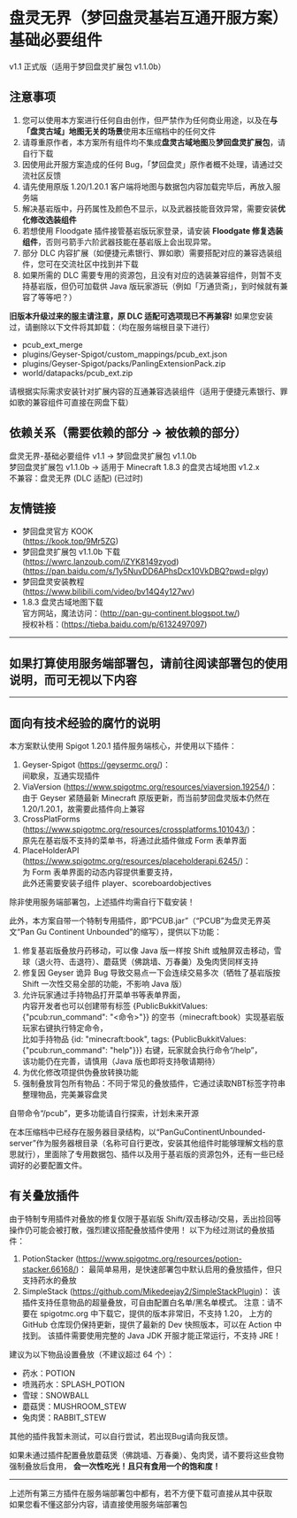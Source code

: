 # 盘灵无界（梦回盘灵基岩互通开服方案）基础必要组件
v1.1 正式版（适用于梦回盘灵扩展包 v1.1.0b）

## 注意事项
1. 您可以使用本方案进行任何自由创作，但严禁作为任何商业用途，以及在**与「盘灵古域」地图无关的场景**使用本压缩档中的任何文件
2. 请尊重原作者，本方案所有组件均不集成**盘灵古域地图**及**梦回盘灵扩展包**，请自行下载
3. 因使用此开服方案造成的任何 Bug，「梦回盘灵」原作者概不处理，请通过交流社区反馈
4. 请先使用原版 1.20/1.20.1 客户端将地图与数据包内容加载完毕后，再放入服务端
5. 解决基岩版中，丹药属性及颜色不显示，以及武器技能音效异常，需要安装**优化修改选装组件**
6. 若想使用 Floodgate 插件接管基岩版玩家登录，请安装 **Floodgate 修复选装组件**，否则弓箭手六阶武器技能在基岩版上会出现异常。
7. 部分 DLC 内容扩展（如便捷元素银行、罪如歌）需要搭配对应的兼容选装组件，您可在交流社区中找到并下载
8.  如果所需的 DLC 需要专用的资源包，且没有对应的选装兼容组件，则暂不支持基岩版，但仍可加载供 Java 版玩家游玩（例如「万通货斋」，到时候就有兼容了等等吧？）

**旧版本升级过来的服主请注意，原 DLC 适配可选项现已不再兼容!** 如果您安装过，请删除以下文件将其卸载：（均在服务端根目录下进行）

- pcub_ext_merge
- plugins/Geyser-Spigot/custom_mappings/pcub_ext.json
- plugins/Geyser-Spigot/packs/PanlingExtensionPack.zip
- world/datapacks/pcub_ext.zip

请根据实际需求安装针对扩展内容的互通兼容选装组件（适用于便捷元素银行、罪如歌的兼容组件可直接在网盘下载）

## 依赖关系（需要依赖的部分 -> 被依赖的部分）
盘灵无界-基础必要组件 v1.1 -> 梦回盘灵扩展包 v1.1.0b  
梦回盘灵扩展包 v1.1.0b -> 适用于 Minecraft 1.8.3 的盘灵古域地图 v1.2.x  
不兼容：盘灵无界 (DLC 适配) (已过时)  

## 友情链接
- 梦回盘灵官方 KOOK  
	(https://kook.top/9Mr5ZG)
- 梦回盘灵扩展包 v1.1.0b 下载  
	(https://wwrc.lanzoub.com/iZYK8149zyod)  
	(https://pan.baidu.com/s/1y5NuvDD6APhsDcx10VkDBQ?pwd=plgy)
- 梦回盘灵安装教程  
	(https://www.bilibili.com/video/bv14Q4y127wv)
- 1.8.3 盘灵古域地图下载  
	官方网站，魔法访问：(http://pan-gu-continent.blogspot.tw/)  
	授权补档：(https://tieba.baidu.com/p/6132497097)

--------------------------------------------------------------------------------

## 如果打算使用服务端部署包，请前往阅读部署包的使用说明，而可无视以下内容

--------------------------------------------------------------------------------

## 面向有技术经验的腐竹的说明

本方案默认使用 Spigot 1.20.1 插件服务端核心，并使用以下插件：
1. Geyser-Spigot (https://geysermc.org/)：  
	间歇泉，互通实现插件
2. ViaVersion (https://www.spigotmc.org/resources/viaversion.19254/)：  
	由于 Geyser 紧随最新 Minecraft 原版更新，而当前梦回盘灵版本仍然在 1.20/1.20.1，故需要此插件向上兼容
3. CrossPlatForms (https://www.spigotmc.org/resources/crossplatforms.101043/)：  
	原先在基岩版不支持的菜单书，将通过此插件做成 Form 表单界面
4. PlaceHolderAPI (https://www.spigotmc.org/resources/placeholderapi.6245/)：  
	为 Form 表单界面的动态内容提供重要支持，  
	此外还需要安装子组件 player、scoreboardobjectives

除非使用服务端部署包，上述插件均需自行下载安装！

此外，本方案自带一个特制专用插件，即“PCUB.jar”（“PCUB”为盘灵无界英文“Pan Gu Continent Unbounded”的缩写），提供以下功能：  
1. 修复基岩版叠放丹药移动，可以像 Java 版一样按 Shift 或触屏双击移动，雪球（退火符、击退符）、蘑菇煲（佛跳墙、万春羹）及兔肉煲同样支持
2. 修复因 Geyser 诡异 Bug 导致交易点一下会连续交易多次（牺牲了基岩版按 Shift 一次性交易全部的功能，不影响 Java 版）
3. 允许玩家通过手持物品打开菜单书等表单界面，  
	内容开发者也可以创建带有标签 {PublicBukkitValues: {"pcub:run_command": "<命令>"}} 的空书（minecraft:book）实现基岩版玩家右键执行特定命令，  
	比如手持物品 {id: "minecraft:book", tags: {PublicBukkitValues: {"pcub:run_command": "help"}}} 右键，玩家就会执行命令“/help”，  
	该功能仍在完善，请慎用（Java 版也即将支持敬请期待）
4. 为优化修改项提供伪叠放转换功能
5. 强制叠放背包所有物品：不同于常见的叠放插件，它通过读取NBT标签字符串整理物品，完美兼容盘灵

自带命令“/pcub”，更多功能请自行探索，计划未来开源

在本压缩档中已经存在服务器目录结构，以“PanGuContinentUnbounded-server”作为服务器根目录（名称可自行更改，安装其他组件时能够理解文档的意思就行），里面除了专用数据包、插件以及用于基岩版的资源包外，还有一些已经调好的必要配置文件。

## 有关叠放插件

由于特制专用插件对叠放的修复仅限于基岩版 Shift/双击移动/交易，丢出捡回等操作仍可能会被打散，强烈建议搭配叠放插件使用！
以下为经过测试的叠放插件：
1. PotionStacker (https://www.spigotmc.org/resources/potion-stacker.66168/)：
	最简单易用，是快速部署包中默认启用的叠放插件，但只支持药水的叠放
2. SimpleStack (https://github.com/Mikedeejay2/SimpleStackPlugin)：
	该插件支持任意物品的超量叠放，可自由配置白名单/黑名单模式。
	注意：请不要在 spigotmc.org 中下载它，提供的版本非常旧，不支持 1.20，
	上方的 GitHub 仓库现仍保持更新，提供了最新的 Dev 快照版本，可以在 Action 中找到。
	该插件需要使用完整的 Java JDK 开服才能正常运行，不支持 JRE！

建议为以下物品设置叠放（不建议超过 64 个）：
- 药水：POTION
- 喷溅药水：SPLASH_POTION
- 雪球：SNOWBALL
- 蘑菇煲：MUSHROOM_STEW
- 兔肉煲：RABBIT_STEW

其他的插件我暂未测试，可以自行尝试，若出现Bug请向我反馈。

如果未通过插件配置叠放蘑菇煲（佛跳墙、万春羹）、兔肉煲，请不要将这些食物强制叠放后食用， **会一次性吃光！且只有食用一个的饱和度！**

--------------------------------------------------------------------------------

上述所有第三方插件在服务端部署包中都有，若不方便下载可直接从其中获取  
如果您看不懂这部分内容，请直接使用服务端部署包  
